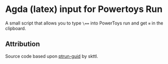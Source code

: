 # Agda (latex) input for Powertoys Run

A small script that allows you to type `\==` into PowerToys run and get `≡` in the clipboard.

## Attribution
Source code based upon [ptrun-guid](https://github.com/skttl/ptrun-guid) by skttl.